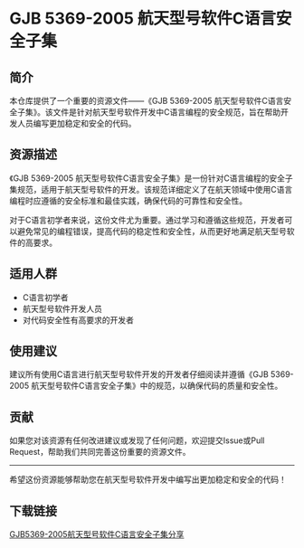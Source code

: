 # GJB 5369-2005 航天型号软件C语言安全子集

## 简介

本仓库提供了一个重要的资源文件——《GJB 5369-2005 航天型号软件C语言安全子集》。该文件是针对航天型号软件开发中C语言编程的安全规范，旨在帮助开发人员编写更加稳定和安全的代码。

## 资源描述

《GJB 5369-2005 航天型号软件C语言安全子集》是一份针对C语言编程的安全子集规范，适用于航天型号软件的开发。该规范详细定义了在航天领域中使用C语言编程时应遵循的安全标准和最佳实践，确保代码的可靠性和安全性。

对于C语言初学者来说，这份文件尤为重要。通过学习和遵循这些规范，开发者可以避免常见的编程错误，提高代码的稳定性和安全性，从而更好地满足航天型号软件的高要求。

## 适用人群

- C语言初学者
- 航天型号软件开发人员
- 对代码安全性有高要求的开发者

## 使用建议

建议所有使用C语言进行航天型号软件开发的开发者仔细阅读并遵循《GJB 5369-2005 航天型号软件C语言安全子集》中的规范，以确保代码的质量和安全性。

## 贡献

如果您对该资源有任何改进建议或发现了任何问题，欢迎提交Issue或Pull Request，帮助我们共同完善这份重要的资源文件。

---

希望这份资源能够帮助您在航天型号软件开发中编写出更加稳定和安全的代码！

## 下载链接

[GJB5369-2005航天型号软件C语言安全子集分享](https://pan.quark.cn/s/c66ec9f6d133)